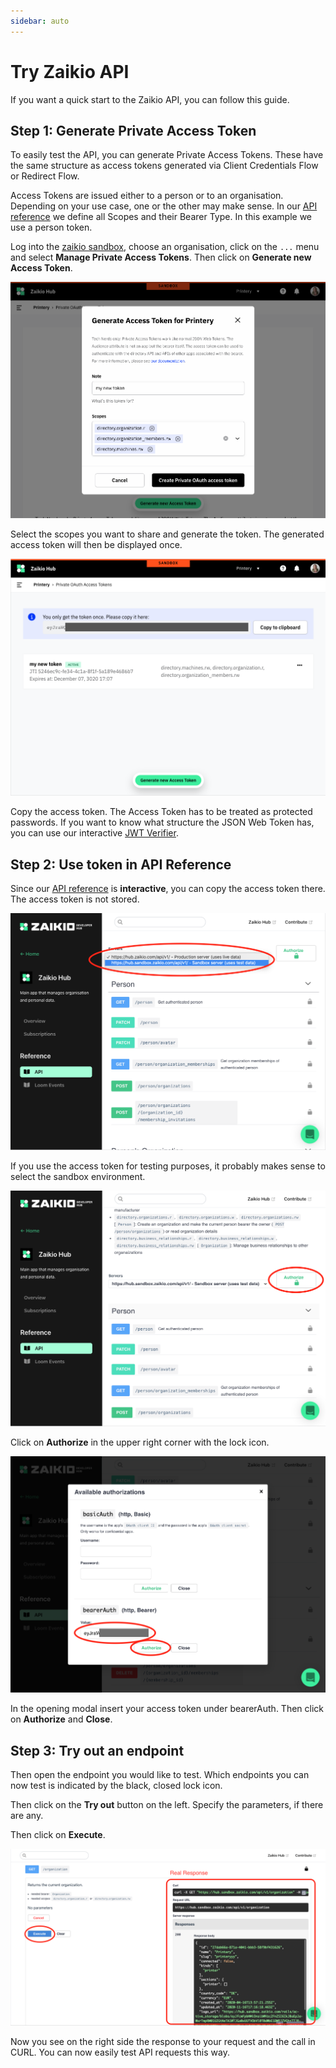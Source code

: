 ```yaml
---
sidebar: auto
---
```


# Try Zaikio API

If you want a quick start to the Zaikio API, you can follow this guide.

## Step 1: Generate Private Access Token

To easily test the API, you can generate Private Access Tokens. These have the same structure as access tokens generated via Client Credentials Flow or Redirect Flow.

Access Tokens are issued either to a person or to an organisation. Depending on your use case, one or the other may make sense. In our [API reference](/api/directory/directory.html) we define all Scopes and their Bearer Type. In this example we use a person token.

Log into the [zaikio sandbox](https://hub.sandbox.zaikio.com), choose an organisation, click on the `...` menu and select **Manage Private Access Tokens**. Then click on **Generate new Access Token**.

<div class="grid">
<div><div class="browser-mockup" data-url="organizations/printery/private_oauth_access_tokens">

![Step 1](./step1.png)

</div>

Select the scopes you want to share and generate the token. The generated access token will then be displayed once.

</div>

<div><div class="browser-mockup" data-url="organizations/printery/private_oauth_access_tokens">

![Step 2](./step2.png)

</div>

Copy the access token. The Access Token has to be treated as protected passwords. If you want to know what structure the JSON Web Token has, you can use our interactive [JWT Verifier](/guide/jwt/).

</div>

</div>


## Step 2: Use token in API Reference

Since our [API reference](/api/directory/directory.html) is **interactive**, you can copy the access token there. The access token is not stored.


<div class="grid">
<div><div class="browser-mockup" data-url="https://docs.zaikio.com/api/directory/directory.html">

![Step 3](./step3.png)

</div>

If you use the access token for testing purposes, it probably makes sense to select the sandbox environment.

</div>

<div><div class="browser-mockup" data-url="https://docs.zaikio.com/api/directory/directory.html">

![Step 4](./step4.png)

</div>

Click on **Authorize** in the upper right corner with the lock icon.

</div>

<div><div class="browser-mockup" data-url="https://docs.zaikio.com/api/directory/directory.html">

![Step 5](./step5.png)

</div>

In the opening modal insert your access token under bearerAuth. Then click on **Authorize** and **Close**.

</div>

</div>

## Step 3: Try out an endpoint

Then open the endpoint you would like to test. Which endpoints you can now test is indicated by the black, closed lock icon.

Then click on the **Try out** button on the left. Specify the parameters, if there are any.

Then click on **Execute**.

<div class="browser-mockup" data-url="https://docs.zaikio.com/api/directory/directory.html">

![Step 6](./step6.png)

</div>

Now you see on the right side the response to your request and the call in CURL. You can now easily test API requests this way.

